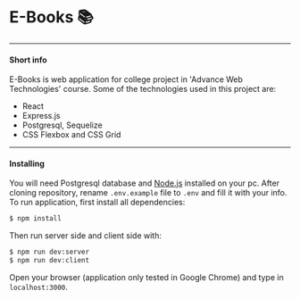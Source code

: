 # E-Books :books:
------------
#### Short info
E-Books is web application for college project in 'Advance Web Technologies' course.
Some of the technologies used in this project are: 

  - React
  - Express.js
  - Postgresql, Sequelize
  - CSS Flexbox and CSS Grid
---------
#### Installing
You will need Postgresql database and [Node.js](https://nodejs.org/) installed on your pc.
After cloning repository, rename `.env.example` file to `.env` and fill it with your info.
To run application, first install all dependencies:
```sh
$ npm install
```
Then run server side and client side with:
```sh
$ npm run dev:server
$ npm run dev:client
```
Open your browser (application only tested in Google Chrome) and type in `localhost:3000`.

